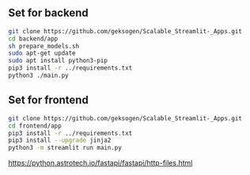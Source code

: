## Set for backend

```BASH
git clone https://github.com/geksogen/Scalable_Streamlit-_Apps.git
cd backend/app
sh prepare_models.sh
sudo apt-get update
sudo apt install python3-pip
pip3 install -r ../requirements.txt
python3 ./main.py
```

## Set for frontend
```BASH
git clone https://github.com/geksogen/Scalable_Streamlit-_Apps.git
cd frontend/app
pip3 install -r ../requirements.txt
pip3 install --upgrade jinja2
python3 -m streamlit run main.py
```

https://python.astrotech.io/fastapi/fastapi/http-files.html



